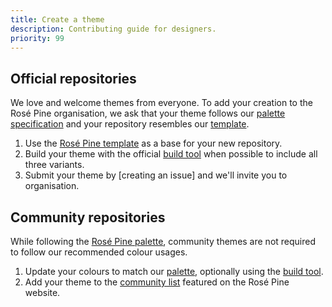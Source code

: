 ```yaml
---
title: Create a theme
description: Contributing guide for designers.
priority: 99
---
```


## Official repositories

We love and welcome themes from everyone. To add your creation to the Rosé
Pine organisation, we ask that your theme follows our [palette
specification](/palette) and your repository resembles our
[template](https://github.com/rose-pine/template).

1. Use the [Rosé Pine template](https://github.com/rose-pine/template) as a
   base for your new repository.
2. Build your theme with the official [build
   tool](https://github.com/rose-pine/build) when possible to include all
   three variants.
3. Submit your theme by [creating an issue] and we'll invite you to
   organisation.

## Community repositories

While following the [Rosé Pine palette](/palette/ingredients), community
themes are not required to follow our recommended colour usages.

1. Update your colours to match our [palette](/palette/ingredients),
   optionally using the [build tool](https://github.com/rose-pine/build).
2. Add your theme to the [community
   list](https://github.com/rose-pine/rose-pine-site/blob/main/src/data/community-repos.json)
   featured on the Rosé Pine website.
